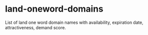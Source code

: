 # land-oneword-domains
List of land one word domain names with availability, expiration date, attractiveness, demand score.
